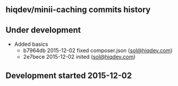 hiqdev/minii-caching commits history
------------------------------------

## Under development

- Added basics
    - b7964db 2015-12-02 fixed composer.json (sol@hiqdev.com)
    - 2e7bece 2015-12-02 inited (sol@hiqdev.com)

## Development started 2015-12-02


